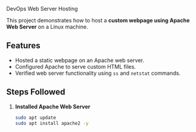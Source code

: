  DevOps Web Server Hosting 

This project demonstrates how to host a **custom webpage using Apache Web Server** on a Linux machine.

##  Features
- Hosted a static webpage on an Apache web server.
- Configured Apache to serve custom HTML files.
- Verified web server functionality using `ss` and `netstat` commands.

##  Steps Followed
1. **Installed Apache Web Server**
   ```bash
   sudo apt update
   sudo apt install apache2 -y

